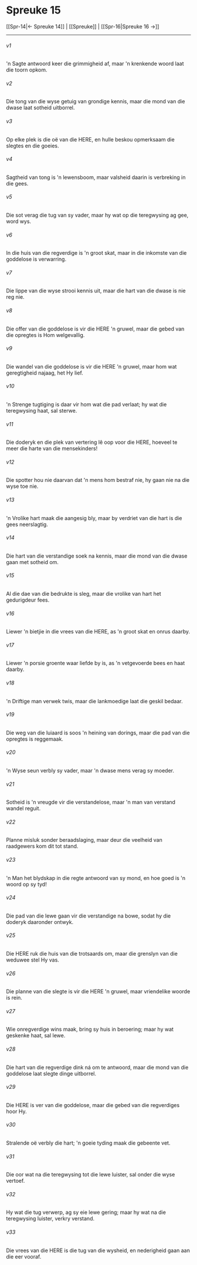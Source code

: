 # Spreuke 15

[[Spr-14|← Spreuke 14]] | [[Spreuke]] | [[Spr-16|Spreuke 16 →]]
***

###### v1
'n Sagte antwoord keer die grimmigheid af, maar 'n krenkende woord laat die toorn opkom. 
###### v2
Die tong van die wyse getuig van grondige kennis, maar die mond van die dwase laat sotheid uitborrel. 
###### v3
Op elke plek is die oë van die HERE, en hulle beskou opmerksaam die slegtes en die goeies. 
###### v4
Sagtheid van tong is 'n lewensboom, maar valsheid daarin is verbreking in die gees. 
###### v5
Die sot verag die tug van sy vader, maar hy wat op die teregwysing ag gee, word wys. 
###### v6
In die huis van die regverdige is 'n groot skat, maar in die inkomste van die goddelose is verwarring. 
###### v7
Die lippe van die wyse strooi kennis uit, maar die hart van die dwase is nie reg nie. 
###### v8
Die offer van die goddelose is vir die HERE 'n gruwel, maar die gebed van die opregtes is Hom welgevallig. 
###### v9
Die wandel van die goddelose is vir die HERE 'n gruwel, maar hom wat geregtigheid najaag, het Hy lief. 
###### v10
'n Strenge tugtiging is daar vir hom wat die pad verlaat; hy wat die teregwysing haat, sal sterwe. 
###### v11
Die doderyk en die plek van vertering lê oop voor die HERE, hoeveel te meer die harte van die mensekinders! 
###### v12
Die spotter hou nie daarvan dat 'n mens hom bestraf nie, hy gaan nie na die wyse toe nie. 
###### v13
'n Vrolike hart maak die aangesig bly, maar by verdriet van die hart is die gees neerslagtig. 
###### v14
Die hart van die verstandige soek na kennis, maar die mond van die dwase gaan met sotheid om. 
###### v15
Al die dae van die bedrukte is sleg, maar die vrolike van hart het gedurigdeur fees. 
###### v16
Liewer 'n bietjie in die vrees van die HERE, as 'n groot skat en onrus daarby. 
###### v17
Liewer 'n porsie groente waar liefde by is, as 'n vetgevoerde bees en haat daarby. 
###### v18
'n Driftige man verwek twis, maar die lankmoedige laat die geskil bedaar. 
###### v19
Die weg van die luiaard is soos 'n heining van dorings, maar die pad van die opregtes is reggemaak. 
###### v20
'n Wyse seun verbly sy vader, maar 'n dwase mens verag sy moeder. 
###### v21
Sotheid is 'n vreugde vir die verstandelose, maar 'n man van verstand wandel reguit. 
###### v22
Planne misluk sonder beraadslaging, maar deur die veelheid van raadgewers kom dit tot stand. 
###### v23
'n Man het blydskap in die regte antwoord van sy mond, en hoe goed is 'n woord op sy tyd! 
###### v24
Die pad van die lewe gaan vir die verstandige na bowe, sodat hy die doderyk daaronder ontwyk. 
###### v25
Die HERE ruk die huis van die trotsaards om, maar die grenslyn van die weduwee stel Hy vas. 
###### v26
Die planne van die slegte is vir die HERE 'n gruwel, maar vriendelike woorde is rein. 
###### v27
Wie onregverdige wins maak, bring sy huis in beroering; maar hy wat geskenke haat, sal lewe. 
###### v28
Die hart van die regverdige dink ná om te antwoord, maar die mond van die goddelose laat slegte dinge uitborrel. 
###### v29
Die HERE is ver van die goddelose, maar die gebed van die regverdiges hoor Hy. 
###### v30
Stralende oë verbly die hart; 'n goeie tyding maak die gebeente vet. 
###### v31
Die oor wat na die teregwysing tot die lewe luister, sal onder die wyse vertoef. 
###### v32
Hy wat die tug verwerp, ag sy eie lewe gering; maar hy wat na die teregwysing luister, verkry verstand. 
###### v33
Die vrees van die HERE is die tug van die wysheid, en nederigheid gaan aan die eer vooraf. 
